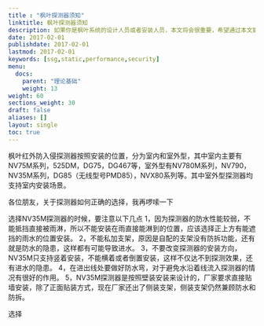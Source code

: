 ```yaml
---
title : "枫叶探测器须知"
linktitle: 枫叶探测器须知
description: 如果你是枫叶系统的设计人员或者安装人员，本文将会很重要，希望通过本文能设计出更加专业的方案，安装人员能得到正确的引导。
date: 2017-02-01
publishdate: 2017-02-01
lastmod: 2017-02-01
keywords: [ssg,static,performance,security]
menu:
  docs:
    parent: "理论基础"
    weight: 13
weight: 60
sections_weight: 30
draft: false
aliases: []
layout: single
toc: true
---
```


枫叶红外防入侵探测器按照安装的位置，分为室内和室外型，其中室内主要有NV75M系列，525DM，DG75，DG467等，室外型有NV780M系列，NV790，NV35M系列，DG85（无线型号PMD85），NVX80系列等。其中室外型探测器均支持室内安装场景。

各位朋友，关于探测器如何正确的选择，我再啰嗦一下

选择NV35M探测器的时候，要注意以下几点
1，因为探测器的防水性能较弱，不能抵挡直接被雨淋，所以不能安装在雨直接能淋到的位置，应该选择正上方有能遮挡的雨水的位置安装。
2，不能私加支架，原因是自配的支架没有防拆功能，还有就是防水的隐患，这样都有可能导致进水。
3，不要改变探测器的安装方向，NV35M只支持竖着安装，不能横着或者倒置安装，这样不仅达不到探测效果，还有进水的隐患。
4，在进出线处要做好防水弯，对于避免水沿着线流入探测器的情况有很好的作用。
5，NV35M探测器是按照壁装安装来设计的，厂家要求直接贴墙安装，除了正面贴装方式，现在厂家还出了侧装支架，侧装支架仍然兼顾防水和防拆。

选择